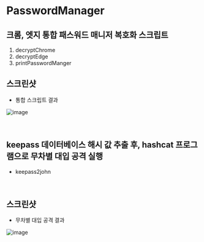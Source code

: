 # PasswordManager

## 크롬, 엣지 통합 패스워드 매니저 복호화 스크립트
1. decryptChrome
2. decryptEdge
3. printPasswordManger

## 스크린샷
- 통합 스크립트 결과

![image](https://github.com/ssh09015/PasswordManager/assets/98066276/43f30c68-586d-4af8-92be-fe7a6ba61114)

   
</br>

## keepass 데이터베이스 해시 값 추출 후, hashcat 프로그램으로 무차별 대입 공격 실행
- keepass2john

</br>

## 스크린샷
- 무차별 대입 공격 결과

![image](https://github.com/ssh09015/PasswordManager/assets/98066276/99c1352a-7c29-4035-a672-f18210e63721)
